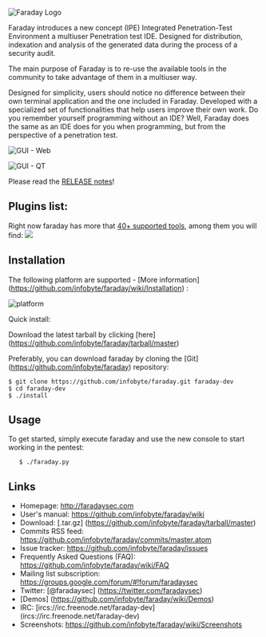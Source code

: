 ![Faraday Logo](https://raw.github.com/wiki/infobyte/faraday/images/Faraday-Logo.png)

Faraday introduces a new concept (IPE) Integrated Penetration-Test Environment a multiuser Penetration test IDE. Designed for distribution, indexation and analysis of the generated data during the process of a security audit.

The main purpose of Faraday is to re-use the available tools in the community to take advantage of them in a multiuser way.

Designed for simplicity, users should notice no difference between their own terminal application and the one included in Faraday. Developed with a specialized set of functionalities that help users improve their own work. Do you remember yourself programming without an IDE? Well, Faraday does the same as an IDE does for you when programming, but from the perspective of a penetration test.

![GUI - Web](https://raw.github.com/wiki/infobyte/faraday/images/GUI_Dashboard_new.png)


![GUI - QT](https://raw.github.com/wiki/infobyte/faraday/images/Faraday-Mainwindow.png)

Please read the [RELEASE notes](https://github.com/infobyte/faraday/blob/master/RELEASE.md)!

Plugins list:
---
Right now faraday has more that [40+ supported tools](https://github.com/infobyte/faraday/wiki/Plugin-List), among them you will find: 
![](https://raw.github.com/wiki/infobyte/faraday/images/plugins/Plugins.png)


Installation
---

The following platform are supported - [More information] (https://github.com/infobyte/faraday/wiki/Installation) :

![platform](https://raw.github.com/wiki/infobyte/faraday/images/platform/supported.png) 


Quick install:

Download the latest tarball by clicking [here] (https://github.com/infobyte/faraday/tarball/master) 

Preferably, you can download faraday by cloning the [Git] (https://github.com/infobyte/faraday) repository:

    $ git clone https://github.com/infobyte/faraday.git faraday-dev
    $ cd faraday-dev
    $ ./install
    


Usage 
----- 

To get started, simply execute faraday and use the new console to start working in the pentest: 

       $ ./faraday.py
    

Links
---

* Homepage: http://faradaysec.com
* User's manual: https://github.com/infobyte/faraday/wiki
* Download: [.tar.gz] (https://github.com/infobyte/faraday/tarball/master)
* Commits RSS feed: https://github.com/infobyte/faraday/commits/master.atom
* Issue tracker: https://github.com/infobyte/faraday/issues
* Frequently Asked Questions (FAQ): https://github.com/infobyte/faraday/wiki/FAQ
* Mailing list subscription: https://groups.google.com/forum/#!forum/faradaysec
* Twitter: [@faradaysec] (https://twitter.com/faradaysec)
* [Demos] (https://github.com/infobyte/faraday/wiki/Demos)
* IRC: [ircs://irc.freenode.net/faraday-dev] (ircs://irc.freenode.net/faraday-dev)
* Screenshots: https://github.com/infobyte/faraday/wiki/Screenshots

